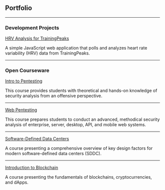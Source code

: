 ## Portfolio

---

### Development Projects

[HRV Analysis for TrainingPeaks](https://github.com/pr0fg/trainingpeaks-hrv-analysis)

A simple JavaScript web application that polls and analyzes heart rate variability (HRV) data from TrainingPeaks.

---

### Open Courseware 

[Intro to Pentesting](https://github.com/pr0fg/pentesting-course)

This course provides students with theoretical and hands-on knowledge of security analysis from an offensive perspective.

---
[Web Pentesting](https://github.com/pr0fg/web-pentesting-course)

This course prepares students to conduct an advanced, methodical security analysis of enterprise, server, desktop, API, and mobile web systems.

---
[Software-Defined Data Centers](https://github.com/pr0fg/sddc-course)

A course presenting a comprehensive overview of key design factors for modern software-defined data centers (SDDC).

---
[Introduction to Blockchain](https://github.com/pr0fg/blockchain-course)

A course presenting the fundamentals of blockchains, cryptocurrencies, and dApps.
